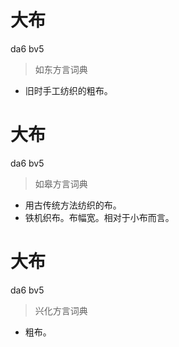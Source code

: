 # 大布
da6 bv5
> 如东方言词典
- 旧时手工纺织的粗布。

# 大布
da6 bv5
> 如皋方言词典
- 用古传统方法纺织的布。
- 铁机织布。布幅宽。相对于小布而言。

# 大布
da6 bv5
> 兴化方言词典
- 粗布。
